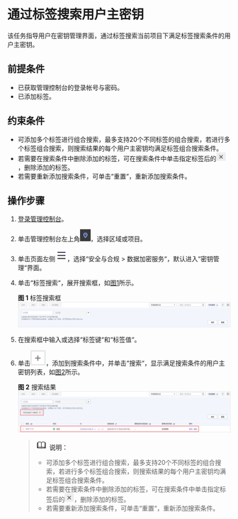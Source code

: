 # 通过标签搜索用户主密钥<a name="dew_01_0025"></a>

该任务指导用户在密钥管理界面，通过标签搜索当前项目下满足标签搜索条件的用户主密钥。

## 前提条件<a name="scfc12c79e2744ab6b641854f96d9eaf4"></a>

-   已获取管理控制台的登录帐号与密码。
-   已添加标签。

## 约束条件<a name="section847319207396"></a>

-   可添加多个标签进行组合搜索，最多支持20个不同标签的组合搜索，若进行多个标签组合搜索，则搜索结果的每个用户主密钥均满足标签组合搜索条件。
-   若需要在搜索条件中删除添加的标签，可在搜索条件中单击指定标签后的![](figures/icon_deltag.png)，删除添加的标签。
-   若需要重新添加搜索条件，可单击“重置“，重新添加搜索条件。

## 操作步骤<a name="sc1f5fd67b01244a1b6ac5bee0a8ef7af"></a>

1.  [登录管理控制台](https://console.huaweicloud.com)。
2.  单击管理控制台左上角![](figures/icon_region.png)，选择区域或项目。
3.  单击页面左侧![](figures/icon-servicelist.png)，选择“安全与合规  \>  数据加密服务“，默认进入“密钥管理“界面。

1.  单击“标签搜索“，展开搜索框，如[图1](#fig4695329151818)所示。

    **图 1**  标签搜索框<a name="fig4695329151818"></a>  
    ![](figures/标签搜索框.png "标签搜索框")

2.  在搜索框中输入或选择“标签键“和“标签值“。
3.  单击![](figures/icon_addtag.png)，添加到搜索条件中，并单击“搜索“，显示满足搜索条件的用户主密钥列表，如[图2](#f3fbaa49e3427467684057101575ea84e)所示。

    **图 2**  搜索结果<a name="f3fbaa49e3427467684057101575ea84e"></a>  
    ![](figures/搜索结果.png "搜索结果")

    >![](public_sys-resources/icon-note.gif) **说明：** 
    >-   可添加多个标签进行组合搜索，最多支持20个不同标签的组合搜索，若进行多个标签组合搜索，则搜索结果的每个用户主密钥均满足标签组合搜索条件。
    >-   若需要在搜索条件中删除添加的标签，可在搜索条件中单击指定标签后的![](figures/icon_deltag.png)，删除添加的标签。
    >-   若需要重新添加搜索条件，可单击“重置“，重新添加搜索条件。


